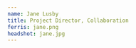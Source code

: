 ```yaml
---
name: Jane Lusby
title: Project Director, Collaboration
ferris: jane.png
headshot: jane.jpg
---
```

